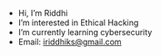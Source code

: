 - Hi, I’m Riddhi
- I’m interested in Ethical Hacking
- I’m currently learning cybersecurity
- Email: iriddhiks@gmail.com
